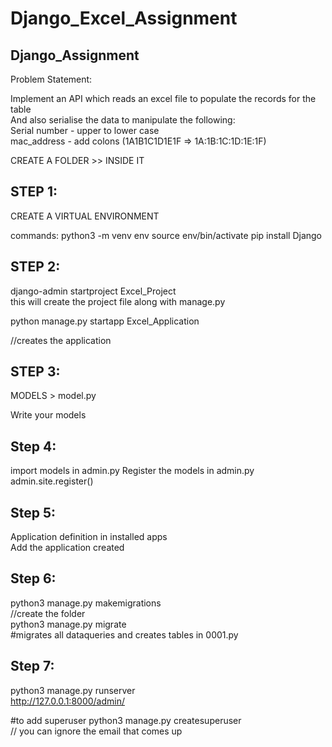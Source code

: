 # Django_Excel_Assignment
## Django_Assignment

Problem Statement:

Implement an API which reads an excel file to populate the records for the table\
And also serialise the data to manipulate the following:\
Serial number - upper to lower case\
mac_address - add colons (1A1B1C1D1E1F => 1A:1B:1C:1D:1E:1F)

CREATE A FOLDER >> INSIDE IT 

## STEP 1:

CREATE A VIRTUAL ENVIRONMENT

commands:
python3 -m venv env
source env/bin/activate
pip install Django

## STEP 2:

django-admin startproject Excel_Project\
this will create the project file along with manage.py

python manage.py startapp Excel_Application

//creates the application


## STEP 3:

MODELS > model.py

Write your models

## Step 4:

import models in admin.py
Register the models in admin.py\
admin.site.register(<model name>)

## Step 5:

Application definition in installed apps\
Add the application created

## Step 6:

python3 manage.py makemigrations \
//create the folder\
python3 manage.py migrate\
#migrates all dataqueries and creates tables in 0001.py

## Step 7:

python3 manage.py runserver\
http://127.0.0.1:8000/admin/

#to add superuser
python3 manage.py createsuperuser\
// you can ignore the email that comes up
